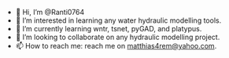 - 👋 Hi, I’m @Ranti0764
- 👀 I’m interested in learning any water hydraulic modelling tools.
- 🌱 I’m currently learning wntr, tsnet, pyGAD, and platypus.
- 💞️ I’m looking to collaborate on any hydraulic modelling project.
- 📫 How to reach me: reach me on matthias4rem@yahoo.com.

<!---
Ranti0764/Ranti0764 is a ✨ special ✨ repository because its `README.md` (this file) appears on your GitHub profile.
You can click the Preview link to take a look at your changes.
--->
